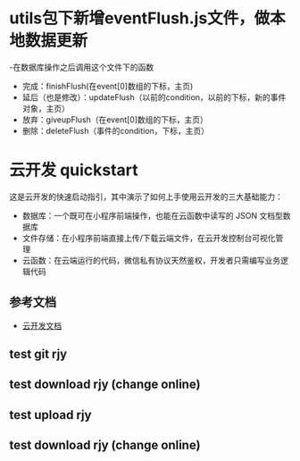 # utils包下新增eventFlush.js文件，做本地数据更新
-在数据库操作之后调用这个文件下的函数
- 完成：finishFlush(在event[0]数组的下标，主页)
- 延后（也是修改）：updateFlush（以前的condition，以前的下标，新的事件对象，主页）
- 放弃：giveupFlush（在event[0]数组的下标，主页）
- 删除：deleteFlush（事件的condition，下标，主页）

# 云开发 quickstart

这是云开发的快速启动指引，其中演示了如何上手使用云开发的三大基础能力：

- 数据库：一个既可在小程序前端操作，也能在云函数中读写的 JSON 文档型数据库
- 文件存储：在小程序前端直接上传/下载云端文件，在云开发控制台可视化管理
- 云函数：在云端运行的代码，微信私有协议天然鉴权，开发者只需编写业务逻辑代码

## 参考文档

- [云开发文档](https://developers.weixin.qq.com/miniprogram/dev/wxcloud/basis/getting-started.html)

## test git rjy

## test download rjy (change online)

## test upload rjy

## test download rjy (change online)

